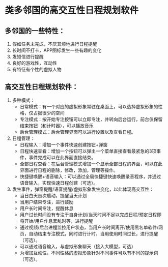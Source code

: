# 类多邻国的高交互性日程规划软件
## 多邻国的一些特性：
1. 假如任务未完成，不厌其烦地进行日程提醒
2. 长时间不打卡，APP图标发生一些有趣的变化
3. 发短信进行提醒
4. 良好的游戏性，互动性
5. 有特征有个性的虚拟人物

## 高交互性日程规划软件：
1. 多种模式：
   - 日常模式：有一个对应的虚拟形象常驻在桌面上，可以选择虚拟形象的性格，仅占据很少的空间
   - 专注模式：按开始专注按钮可以立即专注，并转向后台运行，前台仅保留结束按钮（和计时器），可以播放音乐
   - 后台管理模式：后台管理界面可以进行设置以及查看日程。
2. 日程管理：
   - 日程输入：增加一个事件快速创建按钮+弹窗
   - 日程快速查看：增加一个按钮可以弹出一个菜单直接查看最紧急的3项事件，事件完成可以在此界面直接结束。
   - 全部日程查看：在后台管理模式增加一个显示全部日程的界面，可以在此界面进行日程的删除，修改，添加，管理等操作。
   - 快捷键唤醒+语音输入：可以通过全局快捷键快速唤醒录音程序，并通过语音输入，实现快速日程创建（可选）。
3. 发生事件，弹窗提醒/语音提醒/虚拟形象发生变化，以此体现高交互性：
   - 当日白天首次启动，提醒当天计划
   - 当用户结束专注，进行鼓励
   - 用户长时间专注，提醒休息
   - 用户过长时间没有专注于自身计划/当天时间不足以完成日程/预定日程即将开始/用户作息紊乱时等，进行提醒
   - 通过视频/后台进程监控用户状态，当用户长时间离开/使用黑名单软件/网页，自动结束专注模式，同时进行计时，当用使用时间过长，进行提醒（可选）。
   - 可以通过语音输入，与虚拟形象聊天（接入大模型，可选）
   - 为增加互动性，不同性格的虚拟形象针对不同事件可以有不同的提示词（可选）。
